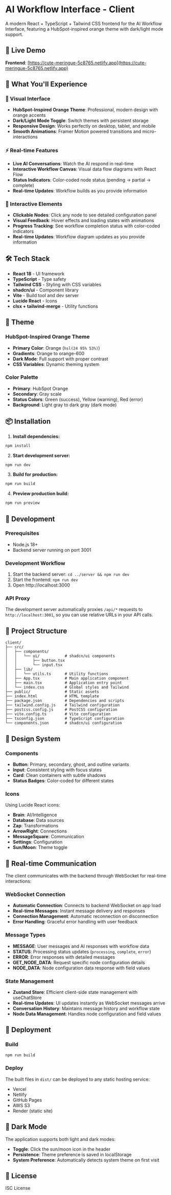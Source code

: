 # AI Workflow Interface - Client

A modern React + TypeScript + Tailwind CSS frontend for the AI Workflow Interface, featuring a HubSpot-inspired orange theme with dark/light mode support.

## 🚀 Live Demo

**Frontend**: [https://cute-meringue-5c8765.netlify.app](https://cute-meringue-5c8765.netlify.app)

## 🎯 What You'll Experience

### 🎨 Visual Interface

- **HubSpot-Inspired Orange Theme**: Professional, modern design with orange accents
- **Dark/Light Mode Toggle**: Switch themes with persistent storage
- **Responsive Design**: Works perfectly on desktop, tablet, and mobile
- **Smooth Animations**: Framer Motion powered transitions and micro-interactions

### ⚡ Real-time Features

- **Live AI Conversations**: Watch the AI respond in real-time
- **Interactive Workflow Canvas**: Visual data flow diagrams with React Flow
- **Status Indicators**: Color-coded node status (pending → partial → complete)
- **Real-time Updates**: Workflow builds as you provide information

### 🔄 Interactive Elements

- **Clickable Nodes**: Click any node to see detailed configuration panel
- **Visual Feedback**: Hover effects and loading states with animations
- **Progress Tracking**: See workflow completion status with color-coded indicators
- **Real-time Updates**: Workflow diagram updates as you provide information

## 🛠️ Tech Stack

- **React 18** - UI framework
- **TypeScript** - Type safety
- **Tailwind CSS** - Styling with CSS variables
- **shadcn/ui** - Component library
- **Vite** - Build tool and dev server
- **Lucide React** - Icons
- **clsx + tailwind-merge** - Utility functions

## 🎨 Theme

### HubSpot-Inspired Orange Theme

- **Primary Color**: Orange (`hsl(24 95% 53%)`)
- **Gradients**: Orange to orange-600
- **Dark Mode**: Full support with proper contrast
- **CSS Variables**: Dynamic theming system

### Color Palette

- **Primary**: HubSpot Orange
- **Secondary**: Gray scale
- **Status Colors**: Green (success), Yellow (warning), Red (error)
- **Background**: Light gray to dark gray (dark mode)

## 📦 Installation

1. **Install dependencies:**

```bash
npm install
```

2. **Start development server:**

```bash
npm run dev
```

3. **Build for production:**

```bash
npm run build
```

4. **Preview production build:**

```bash
npm run preview
```

## 🔧 Development

### Prerequisites

- Node.js 18+
- Backend server running on port 3001

### Development Workflow

1. Start the backend server: `cd ../server && npm run dev`
2. Start the frontend: `npm run dev`
3. Open http://localhost:3000

### API Proxy

The development server automatically proxies `/api/*` requests to `http://localhost:3001`, so you can use relative URLs in your API calls.

## 📁 Project Structure

```
client/
├── src/
│   ├── components/
│   │   └── ui/           # shadcn/ui components
│   │       ├── button.tsx
│   │       └── input.tsx
│   ├── lib/
│   │   └── utils.ts      # Utility functions
│   ├── App.tsx           # Main application component
│   ├── main.tsx          # Application entry point
│   └── index.css         # Global styles and Tailwind
├── public/               # Static assets
├── index.html            # HTML template
├── package.json          # Dependencies and scripts
├── tailwind.config.js    # Tailwind configuration
├── postcss.config.js     # PostCSS configuration
├── vite.config.ts        # Vite configuration
├── tsconfig.json         # TypeScript configuration
└── components.json       # shadcn/ui configuration
```

## 🎨 Design System

### Components

- **Button**: Primary, secondary, ghost, and outline variants
- **Input**: Consistent styling with focus states
- **Card**: Clean containers with subtle shadows
- **Status Badges**: Color-coded for different states

### Icons

Using Lucide React icons:

- **Brain**: AI/Intelligence
- **Database**: Data sources
- **Zap**: Transformations
- **ArrowRight**: Connections
- **MessageSquare**: Communication
- **Settings**: Configuration
- **Sun/Moon**: Theme toggle

## 🔌 Real-time Communication

The client communicates with the backend through WebSocket for real-time interactions:

### WebSocket Connection

- **Automatic Connection**: Connects to backend WebSocket on app load
- **Real-time Messages**: Instant message delivery and responses
- **Connection Management**: Automatic reconnection on disconnection
- **Error Handling**: Graceful error handling with user feedback

### Message Types

- **MESSAGE**: User messages and AI responses with workflow data
- **STATUS**: Processing status updates (`processing`, `complete`, `error`)
- **ERROR**: Error responses with detailed messages
- **GET_NODE_DATA**: Request specific node configuration details
- **NODE_DATA**: Node configuration data response with field values

### State Management

- **Zustand Store**: Efficient client-side state management with useChatStore
- **Real-time Updates**: UI updates instantly as WebSocket messages arrive
- **Conversation History**: Maintains message history and workflow state
- **Node Data Management**: Handles node configuration and field values

## 🚀 Deployment

### Build

```bash
npm run build
```

### Deploy

The built files in `dist/` can be deployed to any static hosting service:

- Vercel
- Netlify
- GitHub Pages
- AWS S3
- Render (static site)

## 🌙 Dark Mode

The application supports both light and dark modes:

- **Toggle**: Click the sun/moon icon in the header
- **Persistence**: Theme preference is saved in localStorage
- **System Preference**: Automatically detects system theme on first visit

## 📝 License

ISC License
